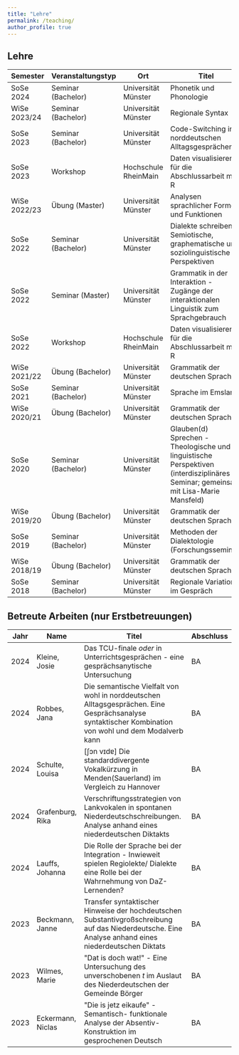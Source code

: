 ```yaml
---
title: "Lehre"
permalink: /teaching/
author_profile: true
---
```

## Lehre

| Semester  | Veranstaltungstyp   | Ort                 | Titel                           |
| --------- | ------------------- |-------------------- |-------------------------------- |
|SoSe 2024 | Seminar (Bachelor) | Universität Münster | Phonetik und Phonologie  |
|WiSe 2023/24 | Seminar (Bachelor) | Universität Münster | Regionale Syntax |
|SoSe 2023  | Seminar (Bachelor)  | Universität Münster | Code-Switching in norddeutschen Alltagsgesprächen |
|SoSe 2023| Workshop | Hochschule RheinMain  | Daten visualisieren für die Abschlussarbeit mit R|
|WiSe 2022/23 | Übung (Master) | Universität Münster | Analysen sprachlicher Formen und Funktionen  |
|SoSe 2022  | Seminar (Bachelor)  | Universität Münster | Dialekte schreiben - Semiotische, graphematische und soziolinguistische Perspektiven |
|SoSe 2022  | Seminar (Master)  | Universität Münster | Grammatik in der Interaktion - Zugänge der interaktionalen Linguistik zum Sprachgebrauch |
|SoSe 2022| Workshop | Hochschule RheinMain  | Daten visualisieren für die Abschlussarbeit mit R|
|WiSe 2021/22 | Übung (Bachelor) | Universität Münster | Grammatik der deutschen Sprache  |
|SoSe 2021  | Seminar (Bachelor)  | Universität Münster | Sprache im Emsland |
|WiSe 2020/21 | Übung (Bachelor) | Universität Münster | Grammatik der deutschen Sprache  |
|SoSe 2020  | Seminar (Bachelor)  | Universität Münster | Glauben(d) Sprechen - Theologische und linguistische Perspektiven (interdisziplinäres Seminar; gemeinsam mit Lisa-Marie Mansfeld) |
|WiSe 2019/20 | Übung (Bachelor) | Universität Münster | Grammatik der deutschen Sprache  |
|SoSe 2019  | Seminar (Bachelor)  | Universität Münster | Methoden der Dialektologie (Forschungsseminar) |
|WiSe 2018/19 | Übung (Bachelor) | Universität Münster | Grammatik der deutschen Sprache  |
|SoSe 2018  | Seminar (Bachelor)  | Universität Münster | Regionale Variation im Gespräch |

## Betreute Arbeiten (nur Erstbetreuungen)

| Jahr  | Name   | Titel                 | Abschluss |
| --------- | ------------------- |-------------------- |-------------------------------- |
|2024 | Kleine, Josie | Das TCU-finale _oder_ in Unterrichtsgesprächen - eine gesprächsanytische Untersuchung | BA |
|2024 | Robbes, Jana | Die semantische Vielfalt von wohl in norddeutschen Alltagsgesprächen. Eine Gesprächsanalyse syntaktischer Kombination von wohl und dem Modalverb kann | BA |
|2024 | Schulte, Louisa | [ʃɔn vɪdɐ] Die standarddivergente Vokalkürzung in Menden(Sauerland) im Vergleich zu Hannover | BA |
|2024 | Grafenburg, Rika | Verschriftungsstrategien von Lankvokalen in spontanen Niederdeutschschreibungen. Analyse anhand eines niederdeutschen Diktakts | BA |
|2024 | Lauffs, Johanna | Die Rolle der Sprache bei der Integration - Inwieweit spielen Regiolekte/ Dialekte eine Rolle bei der Wahrnehmung von DaZ-Lernenden? | BA |
|2023 | Beckmann, Janne | Transfer syntaktischer Hinweise der hochdeutschen Substantivgroßschreibung auf das Niederdeutsche. Eine Analyse anhand eines niederdeutschen Diktats | BA |
| 2023 | Wilmes, Marie | "Dat is doch wat!" - Eine Untersuchung des unverschobenen _t_ im Auslaut des Niederdeutschen der Gemeinde Börger| BA |
| 2023 | Eckermann, Niclas | "Die is jetz eikaufe" - Semantisch- funktionale Analyse der Absentiv-Konstruktion im gesprochenen Deutsch | BA |